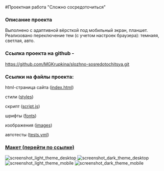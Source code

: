 #Проектная работа "Сложно сосредоточиться"

<h3>Описание проекта</h3>

Выполнено с адаптивной вёрсткой под мобильный экран, планшет. 
Реализовано переключение тем (с учетом настроек браузера): темнаяя, светлая, авто.

<h3>Ссылка проекта на github - </h3>

https://github.com/MGKrupkina/slozhno-sosredotochitsya.git

<h3>Ссылки на файлы проекта:</h3>

html-страница сайта (<a href="https://github.com/MGKrupkina/slozhno-sosredotochitsya/blob/main/index.html" target="_blank">index.html</a>)

стили (<a href="https://github.com/MGKrupkina/slozhno-sosredotochitsya/tree/main/styles" target="_blank">styles</a>)

скрипт (<a href="https://github.com/MGKrupkina/slozhno-sosredotochitsya/blob/main/scripts/script.js" target="_blank">script.js</a>)

шрифты (<a href="https://github.com/MGKrupkina/slozhno-sosredotochitsya/tree/main/fonts" target="_blank">fonts</a>)

изображения (<a href="https://github.com/MGKrupkina/slozhno-sosredotochitsya/tree/main/images" target="_blank">images</a>)

автотесты (<a href="https://github.com/MGKrupkina/slozhno-sosredotochitsya/blob/main/.github/workflows/tests.yml" target="_blank">tests.yml</a>)

<h3><a href="https://www.figma.com/file/lCqDbWjgllgJtb2hmCqfyX/%236-Сложно-сосредоточиться?node-id=0%3A1&mode=dev" target="_blank">Макет (перейти по ссылке)</a></h3>



![screenshot_light_theme_desktop](https://github.com/MGKrupkina/slozhno-sosredotochitsya/assets/145542673/d2545862-6d90-41db-985a-b150a8464e79)
![screenshot_dark_theme_desktop](https://github.com/MGKrupkina/slozhno-sosredotochitsya/assets/145542673/57f85b30-dd4c-48cd-84ed-69402aec6868)
![screenshot_light_theme_mobile](https://github.com/MGKrupkina/slozhno-sosredotochitsya/assets/145542673/41502e2b-a643-462c-b2c8-299c3cd0e8e0)
![screenshot_dark_theme_mobile](https://github.com/MGKrupkina/slozhno-sosredotochitsya/assets/145542673/ecb5c642-a864-407a-bd2d-3c08a583c2d1)
